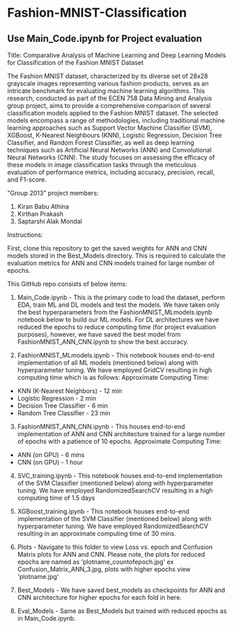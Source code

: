 # Fashion-MNIST-Classification 
## Use Main_Code.ipynb for Project evaluation

Title: Comparative Analysis of Machine Learning and Deep Learning Models for Classification of the Fashion MNIST Dataset

The Fashion MNIST dataset, characterized by its diverse set of 28x28 grayscale images representing various fashion products, serves as an intricate benchmark for evaluating machine learning algorithms. This research, conducted as part of the ECEN 758 Data Mining and Analysis group project, aims to provide a comprehensive comparison of several classification models applied to the Fashion MNIST dataset. The selected models encompass a range of methodologies, including traditional machine learning approaches such as Support Vector Machine Classifier (SVM), XGBoost, K-Nearest Neighbours (KNN), Logistic Regression, Decision Tree Classifier, and Random Forest Classifier, as well as deep learning techniques such as Artificial Neural Networks (ANN) and Convolutional Neural Networks (CNN). The study focuses on assessing the efficacy of these models in image classification tasks through the meticulous evaluation of performance metrics, including accuracy, precision, recall, and F1-score.

"Group 2013" project members:
1. Kiran Babu Athina
2. Kirthan Prakash
3. Saptarshi Alak Mondal

Instructions:

First, clone this repository to get the saved weights for ANN and CNN models stored in the Best_Models directory. This is required to calculate the evaluation metrics for ANN and CNN models trained for large number of epochs. 

This GitHub repo consists of below items:
1. Main_Code.ipynb - This is the primary code to load the dataset, perform EDA, train ML and DL models and test the models. We have taken only the best hyperparameters from the FashionMNIST_MLmodels.ipynb notebook below to build our ML models. For DL architectures we have reduced the epochs to reduce computing time (for project evaluation purposes), however, we have saved the best model from FashionMNIST_ANN_CNN.ipynb to show the best accuracy.

2. FashionMNIST_MLmodels.ipynb - This notebook houses end-to-end implementation of all ML models (mentioned below) along with hyperparameter tuning. We have employed GridCV resulting in high computing time which is as follows:
Approximate Computing Time:
- KNN (K-Nearest Neighbors) - 12 min
- Logistic Regression - 2 min
- Decision Tree Classifier - 6 min
- Random Tree Classifier - 23 min

3. FashionMNIST_ANN_CNN.ipynb - This houses end-to-end implementation of ANN and CNN architecture trained for a large number of epochs with a patience of 10 epochs. 
Approximate Computing Time:
- ANN (on GPU) - 6 mins
- CNN (on GPU) -  1 hour

4. SVC_training.ipynb - This notebook houses end-to-end implementation of the SVM Classifier (mentioned below) along with hyperparameter tuning. We have employed RandomizedSearchCV resulting in a high computing time of 1.5 days

5. XGBoost_training.ipynb - This notebook houses end-to-end implementation of the SVM Classifier (mentioned below) along with hyperparameter tuning. We have employed RandomizedSearchCV resulting in an approximate computing time of 30 mins.

6. Plots - Navigate to this folder to view Loss vs. epoch and Confusion Matrix plots for ANN and CNN. Please note, the plots for reduced epochs are named as 'plotname_countofepoch.jpg' ex Confusion_Matrix_ANN_3.jpg, plots with higher epochs view 'plotname.jpg'

7. Best_Models - We have saved best_models as checkpoints for ANN and CNN architecture for higher epochs for each fold in here.

8. Eval_Models - Same as Best_Models but trained with reduced epochs as in Main_Code.ipynb.











